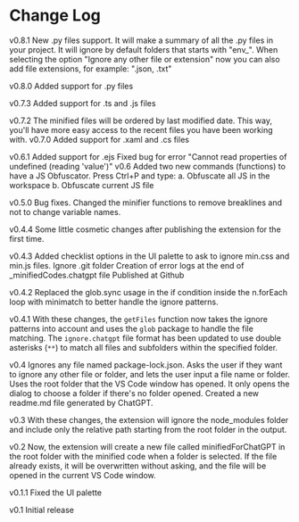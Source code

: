 # Change Log
v0.8.1
New .py files support. It will make a summary of all the .py files in your project. It will ignore by default folders that starts with "env_". When selecting the option "Ignore any other file or extension" now you can also add file extensions, for example: ".json, .txt"

v0.8.0
Added support for .py files

v0.7.3
Added support for .ts and .js files

v0.7.2
The minified files will be ordered by last modified date. This way, you'll have more easy access to the recent files you have been working with.
v0.7.0
Added support for .xaml and .cs files

v0.6.1
Added support for .ejs
Fixed bug for error  "Cannot read properties of undefined (reading 'value')"
v0.6
Added two new commands (functions) to have a JS Obfuscator. Press Ctrl+P and type:
a. Obfuscate all JS in the workspace
b. Obfuscate current JS file

v0.5.0
Bug fixes. Changed the minifier functions to remove breaklines and not to change variable names.

v0.4.4
Some little cosmetic changes after publishing the extension for the first time.

v0.4.3
Added checklist options in the UI palette to ask to ignore min.css and min.js files.
Ignore .git folder
Creation of error logs at the end of _minifiedCodes.chatgpt file
Published at Github

v0.4.2
 Replaced the glob.sync usage in the if condition inside the n.forEach loop with minimatch to better handle the ignore patterns. 

 v0.4.1
With these changes, the `getFiles` function now takes the ignore patterns into account and uses the `glob` package to handle the file matching. The `ignore.chatgpt` file format has been updated to use double asterisks (`**`) to match all files and subfolders within the specified folder.

v0.4
Ignores any file named package-lock.json.
Asks the user if they want to ignore any other file or folder, and lets the user input a file name or folder.
Uses the root folder that the VS Code window has opened. It only opens the dialog to choose a folder if there's no folder opened.
Created a new readme.md file generated by ChatGPT.

v0.3
With these changes, the extension will ignore the node_modules folder and include only the relative path starting from the root folder in the output.

v0.2 
Now, the extension will create a new file called minifiedForChatGPT in the root folder with the minified code when a folder is selected. If the file already exists, it will be overwritten without asking, and the file will be opened in the current VS Code window.

v0.1.1
Fixed the UI palette

v0.1
Initial release








